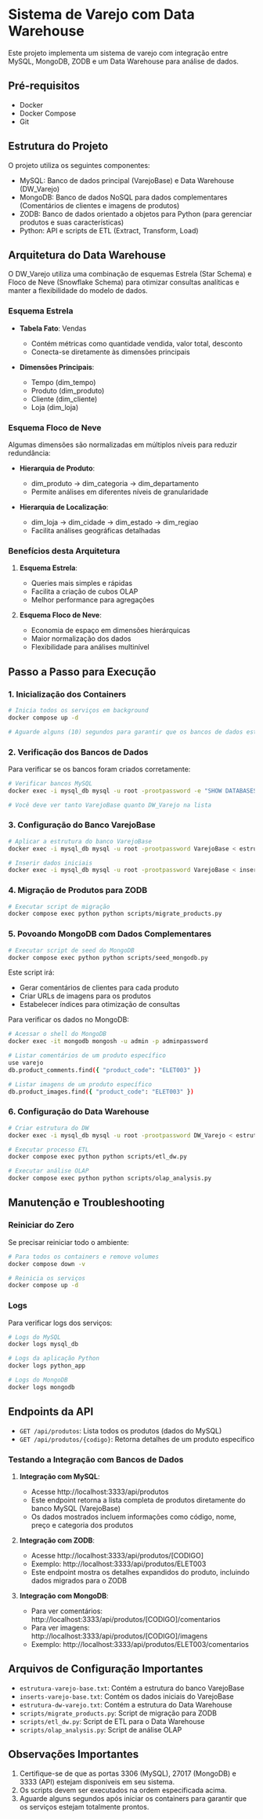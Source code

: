 # Sistema de Varejo com Data Warehouse

Este projeto implementa um sistema de varejo com integração entre MySQL, MongoDB, ZODB e um Data Warehouse para análise de dados.

## Pré-requisitos

- Docker
- Docker Compose
- Git

## Estrutura do Projeto

O projeto utiliza os seguintes componentes:
- MySQL: Banco de dados principal (VarejoBase) e Data Warehouse (DW_Varejo)
- MongoDB: Banco de dados NoSQL para dados complementares (Comentários de clientes e imagens de produtos)
- ZODB: Banco de dados orientado a objetos para Python (para gerenciar produtos e suas características)
- Python: API e scripts de ETL (Extract, Transform, Load)

## Arquitetura do Data Warehouse

O DW_Varejo utiliza uma combinação de esquemas Estrela (Star Schema) e Floco de Neve (Snowflake Schema) para otimizar consultas analíticas e manter a flexibilidade do modelo de dados.

### Esquema Estrela
- **Tabela Fato**: Vendas
  - Contém métricas como quantidade vendida, valor total, desconto
  - Conecta-se diretamente às dimensões principais

- **Dimensões Principais**:
  - Tempo (dim_tempo)
  - Produto (dim_produto)
  - Cliente (dim_cliente)
  - Loja (dim_loja)

### Esquema Floco de Neve
Algumas dimensões são normalizadas em múltiplos níveis para reduzir redundância:

- **Hierarquia de Produto**:
  - dim_produto → dim_categoria → dim_departamento
  - Permite análises em diferentes níveis de granularidade

- **Hierarquia de Localização**:
  - dim_loja → dim_cidade → dim_estado → dim_regiao
  - Facilita análises geográficas detalhadas

### Benefícios desta Arquitetura
1. **Esquema Estrela**:
   - Queries mais simples e rápidas
   - Facilita a criação de cubos OLAP
   - Melhor performance para agregações

2. **Esquema Floco de Neve**:
   - Economia de espaço em dimensões hierárquicas
   - Maior normalização dos dados
   - Flexibilidade para análises multinível

## Passo a Passo para Execução

### 1. Inicialização dos Containers

```bash
# Inicia todos os serviços em background
docker compose up -d

# Aguarde alguns (10) segundos para garantir que os bancos de dados estejam prontos
```

### 2. Verificação dos Bancos de Dados

Para verificar se os bancos foram criados corretamente:

```bash
# Verificar bancos MySQL
docker exec -i mysql_db mysql -u root -prootpassword -e "SHOW DATABASES;"

# Você deve ver tanto VarejoBase quanto DW_Varejo na lista
```

### 3. Configuração do Banco VarejoBase

```bash
# Aplicar a estrutura do banco VarejoBase
docker exec -i mysql_db mysql -u root -prootpassword VarejoBase < estrutura-varejo-base.txt

# Inserir dados iniciais
docker exec -i mysql_db mysql -u root -prootpassword VarejoBase < inserts-varejo-base.txt
```

### 4. Migração de Produtos para ZODB

```bash
# Executar script de migração
docker compose exec python python scripts/migrate_products.py
```

### 5. Povoando MongoDB com Dados Complementares

```bash
# Executar script de seed do MongoDB
docker compose exec python python scripts/seed_mongodb.py
```

Este script irá:
- Gerar comentários de clientes para cada produto
- Criar URLs de imagens para os produtos
- Estabelecer índices para otimização de consultas

Para verificar os dados no MongoDB:
```bash
# Acessar o shell do MongoDB
docker exec -it mongodb mongosh -u admin -p adminpassword

# Listar comentários de um produto específico
use varejo
db.product_comments.find({ "product_code": "ELET003" })

# Listar imagens de um produto específico
db.product_images.find({ "product_code": "ELET003" })
```

### 6. Configuração do Data Warehouse

```bash
# Criar estrutura do DW
docker exec -i mysql_db mysql -u root -prootpassword DW_Varejo < estrutura-dw-varejo.txt

# Executar processo ETL
docker compose exec python python scripts/etl_dw.py

# Executar análise OLAP
docker compose exec python python scripts/olap_analysis.py
```

## Manutenção e Troubleshooting

### Reiniciar do Zero

Se precisar reiniciar todo o ambiente:

```bash
# Para todos os containers e remove volumes
docker compose down -v

# Reinicia os serviços
docker compose up -d
```

### Logs

Para verificar logs dos serviços:

```bash
# Logs do MySQL
docker logs mysql_db

# Logs da aplicação Python
docker logs python_app

# Logs do MongoDB
docker logs mongodb
```

## Endpoints da API

- `GET /api/produtos`: Lista todos os produtos (dados do MySQL)
- `GET /api/produtos/{codigo}`: Retorna detalhes de um produto específico

### Testando a Integração com Bancos de Dados

1. **Integração com MySQL**:
   - Acesse http://localhost:3333/api/produtos
   - Este endpoint retorna a lista completa de produtos diretamente do banco MySQL (VarejoBase)
   - Os dados mostrados incluem informações como código, nome, preço e categoria dos produtos

2. **Integração com ZODB**:
   - Acesse http://localhost:3333/api/produtos/[CODIGO]
   - Exemplo: http://localhost:3333/api/produtos/ELET003
   - Este endpoint mostra os detalhes expandidos do produto, incluindo dados migrados para o ZODB

3. **Integração com MongoDB**:
   - Para ver comentários: http://localhost:3333/api/produtos/[CODIGO]/comentarios
   - Para ver imagens: http://localhost:3333/api/produtos/[CODIGO]/imagens
   - Exemplo: http://localhost:3333/api/produtos/ELET003/comentarios

## Arquivos de Configuração Importantes

- `estrutura-varejo-base.txt`: Contém a estrutura do banco VarejoBase
- `inserts-varejo-base.txt`: Contém os dados iniciais do VarejoBase
- `estrutura-dw-varejo.txt`: Contém a estrutura do Data Warehouse
- `scripts/migrate_products.py`: Script de migração para ZODB
- `scripts/etl_dw.py`: Script de ETL para o Data Warehouse
- `scripts/olap_analysis.py`: Script de análise OLAP

## Observações Importantes

1. Certifique-se de que as portas 3306 (MySQL), 27017 (MongoDB) e 3333 (API) estejam disponíveis em seu sistema.
2. Os scripts devem ser executados na ordem especificada acima.
3. Aguarde alguns segundos após iniciar os containers para garantir que os serviços estejam totalmente prontos.
